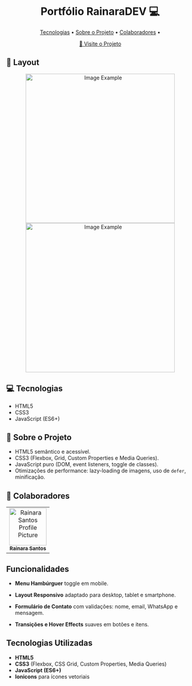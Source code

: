 <h1 align="center" style="font-weight: bold;">Portfólio RainaraDEV 💻</h1>

<p align="center">
<a href="#tech">Tecnologias</a> • 
<a href="#about">Sobre o Projeto</a> • 
<a href="#colab">Colaboradores</a> •
 
</p>

<p align="center">
    <b></b>
</p>

<p align="center" >
     <a href="https://ra1nara.github.io/portifoliorainara/">📱 Visite o Projeto</a>
</p>

<h2 id="layout">🎨 Layout</h2>

<p align="center">
    <img src="#" alt="Image Example" width="400px">
    <img src="#" alt="Image Example" width="400px">
</p>

<h2 id="tech">💻 Tecnologias</h2>

- HTML5
- CSS3
- JavaScript (ES6+)

<h2 id="about">🚀 Sobre o Projeto</h2>


- HTML5 semântico e acessível.  
- CSS3 (Flexbox, Grid, Custom Properties e Media Queries).  
- JavaScript puro (DOM, event listeners, toggle de classes).  
- Otimizações de performance: lazy-loading de imagens, uso de `defer`, minificação.



<h2 id="colab">🤝 Colaboradores</h2>


<table>
  <tr>
    <td align="center">
      <a href="#">
        <img src="https://avatars.githubusercontent.com/u/161402707?s=400&u=87632fc19b6b39b9f6a386ba8952f2d0b25455c7&v=4" width="100px;" alt="Rainara Santos Profile Picture"/><br>
        <sub>
          <b>Rainara Santos</b>
        </sub>
      </a>
    </td>
    </td>
  </tr>
</table>

## Funcionalidades

- **Menu Hambúrguer** toggle em mobile.  
- **Layout Responsivo** adaptado para desktop, tablet e smartphone.  
 
- **Formulário de Contato** com validações: nome, email, WhatsApp e mensagem.  
- **Transições e Hover Effects** suaves em botões e itens.

## Tecnologias Utilizadas

- **HTML5**  
- **CSS3** (Flexbox, CSS Grid, Custom Properties, Media Queries)  
- **JavaScript (ES6+)**  
- **Ionicons** para ícones vetoriais


